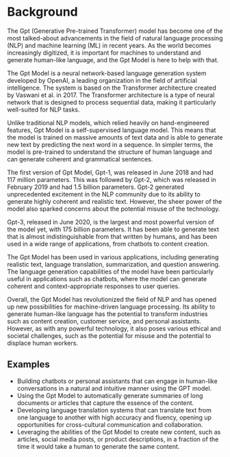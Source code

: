 # Background

The Gpt (Generative Pre-trained Transformer) model has become one of the most talked-about advancements in the field of natural language processing (NLP) and machine learning (ML) in recent years. As the world becomes increasingly digitized, it is important for machines to understand and generate human-like language, and the Gpt Model is here to help with that.

The Gpt Model is a neural network-based language generation system developed by OpenAI, a leading organization in the field of artificial intelligence. The system is based on the Transformer architecture created by Vaswani et al. in 2017. The Transformer architecture is a type of neural network that is designed to process sequential data, making it particularly well-suited for NLP tasks.

Unlike traditional NLP models, which relied heavily on hand-engineered features, Gpt Model is a self-supervised language model. This means that the model is trained on massive amounts of text data and is able to generate new text by predicting the next word in a sequence. In simpler terms, the model is pre-trained to understand the structure of human language and can generate coherent and grammatical sentences.

The first version of Gpt Model, Gpt-1, was released in June 2018 and had 117 million parameters. This was followed by Gpt-2, which was released in February 2019 and had 1.5 billion parameters. Gpt-2 generated unprecedented excitement in the NLP community due to its ability to generate highly coherent and realistic text. However, the sheer power of the model also sparked concerns about the potential misuse of the technology.

Gpt-3, released in June 2020, is the largest and most powerful version of the model yet, with 175 billion parameters. It has been able to generate text that is almost indistinguishable from that written by humans, and has been used in a wide range of applications, from chatbots to content creation.

The Gpt Model has been used in various applications, including generating realistic text, language translation, summarization, and question answering. The language generation capabilities of the model have been particularly useful in applications such as chatbots, where the model can generate coherent and context-appropriate responses to user queries.

Overall, the Gpt Model has revolutionized the field of NLP and has opened up new possibilities for machine-driven language processing. Its ability to generate human-like language has the potential to transform industries such as content creation, customer service, and personal assistants. However, as with any powerful technology, it also poses various ethical and societal challenges, such as the potential for misuse and the potential to displace human workers.

## Examples

* Building chatbots or personal assistants that can engage in human-like conversations in a natural and intuitive manner using the GPT model.
* Using the Gpt Model to automatically generate summaries of long documents or articles that capture the essence of the content.
* Developing language translation systems that can translate text from one language to another with high accuracy and fluency, opening up opportunities for cross-cultural communication and collaboration.
* Leveraging the abilities of the Gpt Model to create new content, such as articles, social media posts, or product descriptions, in a fraction of the time it would take a human to generate the same content.
